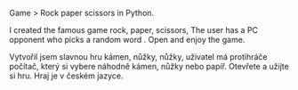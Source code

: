Game > Rock paper scissors in Python.

I created the famous game rock, paper, scissors, The user has a PC opponent who picks a random word . Open and enjoy the game.

Vytvořil jsem slavnou hru kámen, nůžky, nůžky, uživatel má protihráče počítač, který si vybere náhodně kámen, nůžky nebo papíř. Otevřete a užijte si hru. Hraj je v českém jazyce.
